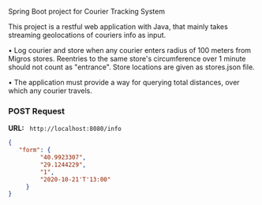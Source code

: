 
Spring Boot project for Courier Tracking System

This project is a restful web application with Java, that mainly takes streaming geolocations of couriers info as input. 

•	Log courier and store when any courier enters radius of 100 meters from Migros stores. Reentries to the same store's circumference over 1 minute should not count as "entrance". Store locations are given as stores.json file.


•	The application must provide a way for querying total distances, over which any courier travels.


### POST Request
**URL:**
``` http://localhost:8080/info```
```json
{
   "form": {
         "40.9923307",
         "29.1244229",
         "1",
         "2020-10-21'T'13:00"
     }
}
```
